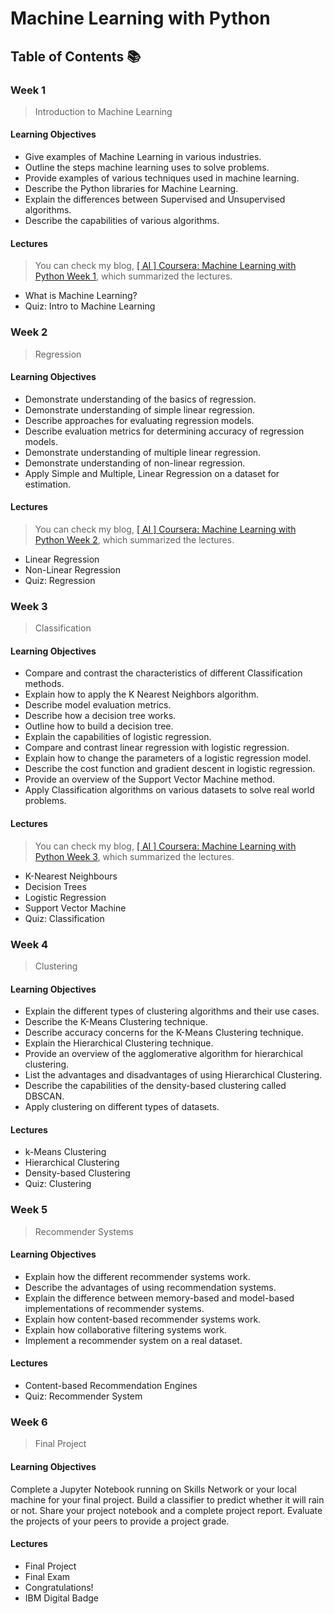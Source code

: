 # Machine Learning with Python

## Table of Contents :books:

### Week 1

> Introduction to Machine Learning

#### Learning Objectives

- Give examples of Machine Learning in various industries.
- Outline the steps machine learning uses to solve problems.
- Provide examples of various techniques used in machine learning.
- Describe the Python libraries for Machine Learning.
- Explain the differences between Supervised and Unsupervised algorithms.
- Describe the capabilities of various algorithms.

#### Lectures

> You can check my blog, [[ AI ] Coursera: Machine Learning with Python Week 1](https://velog.io/@dev_taehyun/AI-Coursera-Machine-Learning-with-Python-Week-1), which summarized the lectures.

- What is Machine Learning?
- Quiz: Intro to Machine Learning

### Week 2

> Regression

#### Learning Objectives

- Demonstrate understanding of the basics of regression.
- Demonstrate understanding of simple linear regression.
- Describe approaches for evaluating regression models.
- Describe evaluation metrics for determining accuracy of regression models.
- Demonstrate understanding of multiple linear regression.
- Demonstrate understanding of non-linear regression.
- Apply Simple and Multiple, Linear Regression on a dataset for estimation.

#### Lectures

> You can check my blog, [[ AI ] Coursera: Machine Learning with Python Week 2](https://velog.io/@dev_taehyun/AI-Coursera-Machine-Learning-with-Python-Week-2), which summarized the lectures.

- Linear Regression
- Non-Linear Regression
- Quiz: Regression

### Week 3

> Classification

#### Learning Objectives

- Compare and contrast the characteristics of different Classification methods.
- Explain how to apply the K Nearest Neighbors algorithm.
- Describe model evaluation metrics.
- Describe how a decision tree works.
- Outline how to build a decision tree.
- Explain the capabilities of logistic regression.
- Compare and contrast linear regression with logistic regression.
- Explain how to change the parameters of a logistic regression model.
- Describe the cost function and gradient descent in logistic regression.
- Provide an overview of the Support Vector Machine method.
- Apply Classification algorithms on various datasets to solve real world problems.

#### Lectures

> You can check my blog, [[ AI ] Coursera: Machine Learning with Python Week 3](https://velog.io/@dev_taehyun/AI-Coursera-Machine-Learning-with-Python-Week-3), which summarized the lectures.

- K-Nearest Neighbours
- Decision Trees
- Logistic Regression
- Support Vector Machine
- Quiz: Classification

### Week 4

> Clustering

#### Learning Objectives

- Explain the different types of clustering algorithms and their use cases.
- Describe the K-Means Clustering technique.
- Describe accuracy concerns for the K-Means Clustering technique.
- Explain the Hierarchical Clustering technique.
- Provide an overview of the agglomerative algorithm for hierarchical clustering.
- List the advantages and disadvantages of using Hierarchical Clustering.
- Describe the capabilities of the density-based clustering called DBSCAN.
- Apply clustering on different types of datasets.

#### Lectures

- k-Means Clustering
- Hierarchical Clustering
- Density-based Clustering
- Quiz: Clustering

### Week 5

> Recommender Systems

#### Learning Objectives

- Explain how the different recommender systems work.
- Describe the advantages of using recommendation systems.
- Explain the difference between memory-based and model-based implementations of recommender systems.
- Explain how content-based recommender systems work.
- Explain how collaborative filtering systems work.
- Implement a recommender system on a real dataset.

#### Lectures

- Content-based Recommendation Engines
- Quiz: Recommender System

### Week 6

> Final Project

#### Learning Objectives

Complete a Jupyter Notebook running on Skills Network or your local machine for your final project.
Build a classifier to predict whether it will rain or not.
Share your project notebook and a complete project report.
Evaluate the projects of your peers to provide a project grade.

#### Lectures

- Final Project
- Final Exam
- Congratulations!
- IBM Digital Badge
